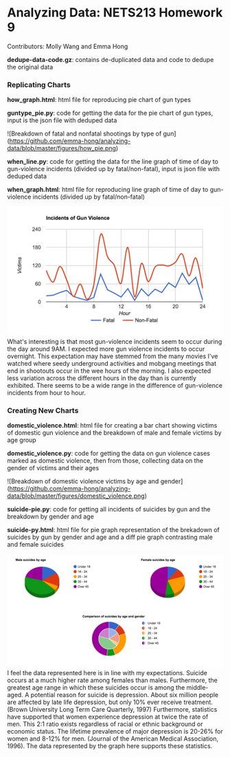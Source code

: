 # Analyzing Data: NETS213 Homework 9 
Contributors: Molly Wang and Emma Hong

<b>dedupe-data-code.gz</b>: contains de-duplicated data and code to dedupe the original data

### Replicating Charts 

<b>how_graph.html</b>: html file for reproducing pie chart of gun types

<b>guntype_pie.py</b>: code for getting the data for the pie chart of gun types, input is the json file with deduped data

![Breakdown of fatal and nonfatal shootings by type of gun] (https://github.com/emma-hong/analyzing-data/blob/master/figures/how_pie.png)

<b>when_line.py</b>: code for getting the data for the line graph of time of day to gun-violence incidents (divided up by fatal/non-fatal), input is json file with deduped data

<b>when_graph.html</b>: html file for reproducing line graph of time of day to gun-violence incidents (divided up by fatal/non-fatal)

![Breakdown of incidents of gun-violence by hour](https://github.com/emma-hong/analyzing-data/blob/master/figures/when_line.png)
What's interesting is that most gun-violence incidents seem to occur during the day around 9AM. I expected more gun violence incidents to occur overnight. This expectation may have stemmed from the many movies I've watched where seedy underground activities and mobgang meetings that end in shootouts occur in the wee hours of the morning. I also expected less variation across the different hours in the day than is currently exhibited. There seems to be a wide range in the difference of gun-violence incidents from hour to hour.

### Creating New Charts 

<b>domestic_violence.html</b>: html file for creating a bar chart showing victims of domestic gun violence and the breakdown of male and female victims by age group 

<b>domestic_violence.py</b>: code for getting the data on gun violence cases marked as domestic violence, then from those, collecting data on the gender of victims and their ages

![Breakdown of domestic violence victims by age and gender] (https://github.com/emma-hong/analyzing-data/blob/master/figures/domestic_violence.png)

<b>suicide-pie.py</b>: code for getting all incidents of suicides by gun and the breakdown by gender and age

<b>suicide-py.html</b>: html file for pie graph representation of the brekadown of suicides by gun by gender and age and a diff pie graph contrasting male and female suicides

![Breakdown of suicides by age and gender](https://github.com/emma-hong/analyzing-data/blob/master/figures/suicide-pi.png)
I feel the data represented here is in line with my expectations. Suicide occurs at a much higher rate among females than males. Furthermore, the greatest age range in which these suicides occur is among the middle-aged. A potential reason for suicide is depression. About six million people are affected by late life depression, but only 10% ever receive treatment. (Brown University Long Term Care Quarterly, 1997) Furthermore, statistics have supported that women experience depression at twice the rate of men. This 2:1 ratio exists regardless of racial or ethnic background or economic status. The lifetime prevalence of major depression is 20-26% for women and 8-12% for men. (Journal of the American Medical Association, 1996). The data represented by the graph here supports these statistics.
